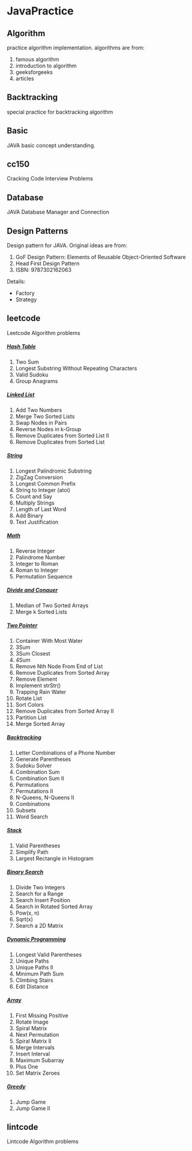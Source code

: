 # JavaPractice

## Algorithm
practice algorithm implementation. algorithms are from:
1. famous algorithm
2. introduction to algorithm
3. geeksforgeeks
4. articles

## Backtracking
special practice for backtracking algorithm

## Basic
JAVA basic concept understanding.

## cc150
Cracking Code Interview Problems

## Database
JAVA Database Manager and Connection

## Design Patterns
Design pattern for JAVA. Original ideas are from:
1. GoF Design Pattern: Elements of Reusable Object-Oriented Software
2. Head First Design Pattern
3. ISBN: 9787302162063

Details:
- Factory
- Strategy

## leetcode
Leetcode Algorithm problems

##### [Hash Table](https://github.com/grace0927/JavaPractice/wiki/Hash-Table)
1. Two Sum   
2. Longest Substring Without Repeating Characters   
3. Valid Sudoku   
4. Group Anagrams  

##### [Linked List](https://github.com/grace0927/JavaPractice/wiki/Linked-List)
1. Add Two Numbers   
2. Merge Two Sorted Lists   
3. Swap Nodes in Pairs   
4. Reverse Nodes in k-Group   
5. Remove Duplicates from Sorted List II   
6. Remove Duplicates from Sorted List   

##### [String](https://github.com/grace0927/JavaPractice/wiki/String)
1. Longest Palindromic Substring   
2. ZigZag Conversion   
3. Longest Common Prefix   
4. String to Integer (atoi)   
5. Count and Say   
6. Multiply Strings   
7. Length of Last Word   
8. Add Binary   
9. Text Justification  

##### [Math](https://github.com/grace0927/JavaPractice/wiki/Math)
1. Reverse Integer
2. Palindrome Number
3. Integer to Roman
4. Roman to Integer
5. Permutation Sequence

##### [Divide and Conquer](https://github.com/grace0927/JavaPractice/wiki/Divide-and-Conquer)
1. Median of Two Sorted Arrays
2. Merge k Sorted Lists

##### [Two Pointer](https://github.com/grace0927/JavaPractice/wiki/Two-Pointer)
1. Container With Most Water   
2. 3Sum   
3. 3Sum Closest   
4. 4Sum   
5. Remove Nth Node From End of List   
6. Remove Duplicates from Sorted Array   
7. Remove Element   
8. Implement strStr()   
9. Trapping Rain Water   
10. Rotate List   
11. Sort Colors   
12. Remove Duplicates from Sorted Array II   
13. Partition List   
14. Merge Sorted Array

##### [Backtracking](https://github.com/grace0927/JavaPractice/wiki/Backtracking)
1. Letter Combinations of a Phone Number
2. Generate Parentheses
3. Sudoku Solver
4. Combination Sum
5. Combination Sum II
6. Permutations
7. Permutations II
8. N-Queens, N-Queens II
9. Combinations
10. Subsets
11. Word Search

##### [Stack](https://github.com/grace0927/JavaPractice/wiki/Stack)
1. Valid Parentheses
2. Simplify Path
3. Largest Rectangle in Histogram

##### [Binary Search](https://github.com/grace0927/JavaPractice/wiki/Binary-Search)
1. Divide Two Integers
2. Search for a Range
3. Search Insert Position
4. Search in Rotated Sorted Array
5. Pow(x, n)
6. Sqrt(x)
7. Search a 2D Matrix

##### [Dynamic Programming](https://github.com/grace0927/JavaPractice/wiki/Dynamic-Programming)
1. Longest Valid Parentheses
2. Unique Paths
3. Unique Paths II
4. Minimum Path Sum
5. Climbing Stairs
6. Edit Distance

##### [Array](https://github.com/grace0927/JavaPractice/wiki/Array)
1. First Missing Positive
2. Rotate Image
3. Spiral Matrix
4. Next Permutation
5. Spiral Matrix II
6. Merge Intervals
7. Insert Interval
8. Maximum Subarray
9. Plus One
10. Set Matrix Zeroes

##### [Greedy](https://github.com/grace0927/JavaPractice/wiki/Greedy)
1. Jump Game
2. Jump Game II

## lintcode
Lintcode Algorithm problems
